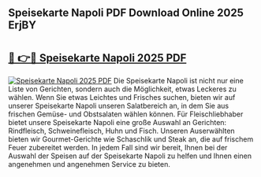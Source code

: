 ## Speisekarte Napoli PDF Download Online 2025 ErjBY

# <h2><a href="http://gc99qqx.nevu.top/?p=Speisekarte+Napoli">🔗 👉🔴 Speisekarte Napoli 2025 PDF</a></h2>

[![Speisekarte Napoli 2025 PDF](https://i.imgur.com/dBaPXMq.png)](http://gc99qqx.nevu.top/?p=Speisekarte+Napoli)
Die Speisekarte Napoli ist nicht nur eine Liste von Gerichten, sondern auch die Möglichkeit, etwas Leckeres zu wählen. Wenn Sie etwas Leichtes und Frisches suchen, bieten wir auf unserer Speisekarte Napoli unseren Salatbereich an, in dem Sie aus frischen Gemüse- und Obstsalaten wählen können. Für Fleischliebhaber bietet unsere Speisekarte Napoli eine große Auswahl an Gerichten: Rindfleisch, Schweinefleisch, Huhn und Fisch. Unseren Auserwählten bieten wir Gourmet-Gerichte wie Schaschlik und Steak an, die auf frischem Feuer zubereitet werden. In jedem Fall sind wir bereit, Ihnen bei der Auswahl der Speisen auf der Speisekarte Napoli zu helfen und Ihnen einen angenehmen und angenehmen Service zu bieten.
